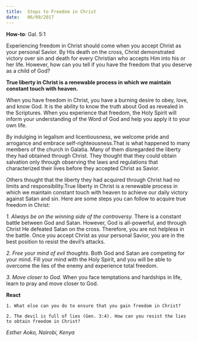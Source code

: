 ```yaml
---
title:  Steps to Freedom in Christ
date:   06/09/2017
---
```


**How-to**: Gal. 5:1

Experiencing freedom in Christ should come when you accept Christ as your personal Savior. By His death on the cross, Christ demonstrated victory over sin and death for every Christian who accepts Him into his or her life. However, how can you tell if you have the freedom that you deserve as a child of God?

**True liberty in Christ is a renewable process in which we maintain constant touch with heaven.**

When you have freedom in Christ, you have a burning desire to obey, love, and know God. It is the ability to know the truth about God as revealed in the Scriptures. When you experience that freedom, the Holy Spirit will inform your understanding of the Word of God and help you apply it to your own life.

By indulging in legalism and licentiousness, we welcome pride and arrogance and embrace self-righteousness.That is what happened to many members of the church in Galatia. Many of them disregarded the liberty they had obtained through Christ. They thought that they could obtain salvation only through observing the laws and regulations that characterized their lives before they accepted Christ as Savior.

Others thought that the liberty they had acquired through Christ had no limits and responsibility.True liberty in Christ is a renewable process in which we maintain constant touch with heaven to achieve our daily victory against Satan and sin. Here are some steps you can follow to acquire true freedom in Christ:

_1. Always be on the winning side of the controversy._ There is a constant battle between God and Satan. However, God is all-powerful, and through Christ He defeated Satan on the cross. Therefore, you are not helpless in the battle. Once you accept Christ as your personal Savior, you are in the best position to resist the devil’s attacks.

_2. Free your mind of evil thoughts._ Both God and Satan are competing for your mind. Fill your mind with the Holy Spirit, and you will be able to overcome the lies of the enemy and experience total freedom.

_3. Move closer to God._ When you face temptations and hardships in life, learn to pray and move closer to God.

**React**

`1. What else can you do to ensure that you gain freedom in Christ?`

`2. The devil is full of lies (Gen. 3:4). How can you resist the lies to obtain freedom in Christ?`

_Esther Aoko, Nairobi, Kenya_